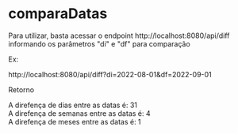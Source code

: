 # comparaDatas

Para utilizar, basta acessar o endpoint http://localhost:8080/api/diff informando os parâmetros "di" e "df" para comparação

Ex:

http://localhost:8080/api/diff?di=2022-08-01&df=2022-09-01

Retorno

A direfença de dias entre as datas é: 31<br>
A direfença de semanas entre as datas é: 4<br>
A direfença de meses entre as datas é: 1
